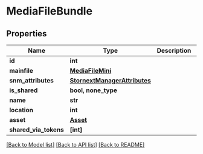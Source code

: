 # MediaFileBundle


## Properties

Name | Type | Description | Notes
------------ | ------------- | ------------- | -------------
**id** | **int** |  | 
**mainfile** | [**MediaFileMini**](MediaFileMini.md) |  | 
**snm_attributes** | [**StornextManagerAttributes**](StornextManagerAttributes.md) |  | 
**is_shared** | **bool, none_type** |  | [readonly] 
**name** | **str** |  | 
**location** | **int** |  | 
**asset** | [**Asset**](Asset.md) |  | [optional] 
**shared_via_tokens** | **[int]** |  | [optional] 

[[Back to Model list]](../README.md#models) [[Back to API list]](../README.md#api-endpoints) [[Back to README]](../README.md)


